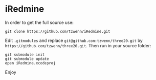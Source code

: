 iRedmine
========

In order to get the full source use:

	git clone https://github.com/tzwenn/iRedmine.git

Edit `.gitmodules` and replace `git@github.com:tzwenn/three20.git` by `https://github.com/tzwenn/three20.git`. Then run in your source folder:

	git submodule init
	git submodule update
	open iRedmine.xcodeproj

Enjoy